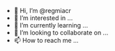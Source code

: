 - 👋 Hi, I’m @regmiacr
- 👀 I’m interested in ...
- 🌱 I’m currently learning ...
- 💞️ I’m looking to collaborate on ...
- 📫 How to reach me ...

<!---
regmiacr/regmiacr is a ✨ special ✨ repository because its `README.md` (this file) appears on your GitHub profile.
You can click the Preview link to take a look at your changes.
--->
